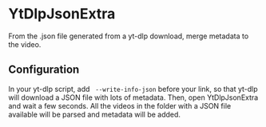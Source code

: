 # YtDlpJsonExtra
From the .json file generated from a yt-dlp download, merge metadata to the video.
## Configuration
In your yt-dlp script, add ` --write-info-json` before your link, so that yt-dlp will download a JSON file with lots of metadata. Then, open YtDlpJsonExtra and wait a few seconds. All the videos in the folder with a JSON file available will be parsed and metadata will be added.
